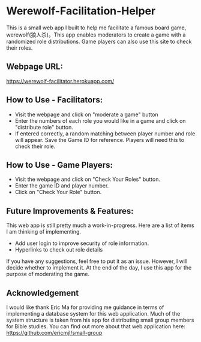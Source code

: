 # Werewolf-Facilitation-Helper

This is a small web app I built to help me facilitate a famous board game, werewolf(狼人杀)。This app enables moderators to create a game with a randomized role distributions. Game players can also use this site to check their roles.

## Webpage URL:
https://werewolf-facilitator.herokuapp.com/

## How to Use - Facilitators:
- Visit the webpage and click on "moderate a game" button
- Enter the numbers of each role you would like in a game and click on "distribute role" button.
- If entered correctly, a random matching between player number and role will appear. Save the Game ID for reference. Players will need this to check their role.

## How to Use - Game Players:
- Visit the webpage and click on "Check Your Roles" button.
- Enter the game ID and player number.
- Click on "Check Your Role" button.

## Future Improvements & Features:
This web app is still pretty much a work-in-progress. Here are a list of items I am thinking of implementing.
- Add user login to improve security of role information.
- Hyperlinks to check out role details

If you have any suggestions, feel free to put it as an issue. However, I will decide whether to implement it. At the end of the day, I use this app for the purpose of moderating the game.

## Acknowledgement
I would like thank Eric Ma for providing me guidance in terms of implementing a database system for this web application. Much of the system structure is taken from his app for distributing small group members for Bible studies. You can find out more about that web application here: https://github.com/ericmjl/small-group
